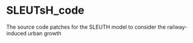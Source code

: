 # SLEUTsH_code
The source code patches for the SLEUTH model to consider the railway-induced urban growth
